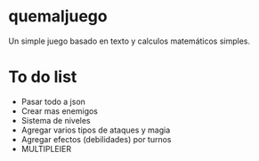 # quemaljuego
Un simple juego basado en texto y calculos matemáticos simples.

# To do list
- Pasar todo a json
- Crear mas enemigos
- Sistema de niveles
- Agregar varios tipos de ataques y magia
- Agregar efectos (debilidades) por turnos
- MULTIPLEIER
